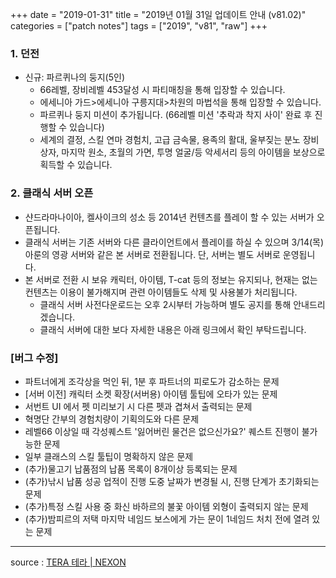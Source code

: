 +++
date = "2019-01-31"
title = "2019년 01월 31일 업데이트 안내 (v81.02)"
categories = ["patch notes"]
tags = ["2019", "v81", "raw"]
+++

### 1. 던전
- 신규: 파르퀴나의 둥지(5인)
  - 66레벨, 장비레벨 453달성 시 파티매칭을 통해 입장할 수 있습니다.  
  - 에세니아 가드>에세니아 구릉지대>차원의 마법석을 통해 입장할 수 있습니다.
  - 파르퀴나 둥지 미션이 추가됩니다. (66레벨 미션 '추락과 착지 사이' 완료 후 진행할 수 있습니다)
  - 세계의 결정, 스킬 연마 경험치, 고급 금속물, 용족의 활대, 울부짖는 분노 장비 상자, 마지막 원소, 초월의 가면, 투명 얼굴/등 악세서리 등의 아이템을 보상으로 획득할 수 있습니다.

### 2. 클래식 서버 오픈
- 샨드라마나이아, 켈사이크의 성소 등 2014년 컨텐츠를 플레이 할 수 있는 서버가 오픈됩니다.
- 클래식 서버는 기존 서버와 다른 클라이언트에서 플레이를 하실 수 있으며 3/14(목) 아룬의 영광 서버와 같은 본 서버로 전환됩니다. 단, 서버는 별도 서버로 운영됩니다.
- 본 서버로 전환 시 보유 캐릭터, 아이템, T-cat 등의 정보는 유지되나, 현재는 없는 컨텐츠는 이용이 불가해지며 관련 아이템들도 삭제 및 사용불가 처리됩니다.
  - 클래식 서버 사전다운로드는 오후 2시부터 가능하며 별도 공지를 통해 안내드리겠습니다.
  - 클래식 서버에 대한 보다 자세한 내용은 아래 링크에서 확인 부탁드립니다.

### [버그 수정]
- 파트너에게 조각상을 먹인 뒤, 1분 후 파트너의 피로도가 감소하는 문제
- [서버 이전] 캐릭터 소켓 확장(서버용) 아이템 툴팁에 오타가 있는 문제
- 서번트 UI 에서 펫 미리보기 시 다른 펫과 겹쳐서 출력되는 문제
- 혁명단 간부의 경험치량이 기획의도와 다른 문제
- 레벨66 이상일 때 각성퀘스트 '잃어버린 물건은 없으신가요?' 퀘스트 진행이 불가능한 문제
- 일부 클래스의 스킬 툴팁이 명확하지 않은 문제
- (추가)물고기 납품점의 납품 목록이 8개이상 등록되는 문제
- (추가)낚시 납품 성공 업적이 진행 도중 날짜가 변경될 시, 진행 단계가 초기화되는 문제
- (추가)특정 스킬 사용 중 화신 바하르의 불꽃 아이템 외형이 출력되지 않는 문제
- (추가)밤피르의 저택 마지막 네임드 보스에게 가는 문이 1네임드 처치 전에 열려 있는 문제

----

source : [TERA 테라 | NEXON](http://tera.nexon.com/news/update/view.aspx?n4articlesn=377)
